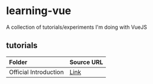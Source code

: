 # learning-vue
A collection of tutorials/experiments I'm doing with VueJS

## tutorials

| Folder | Source URL |
|:-------|:---|
| Official Introduction | [Link](https://vuejs.org/v2/guide/)
